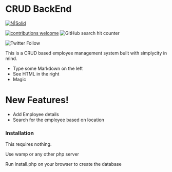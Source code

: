 # CRUD BackEnd

[![N|Solid](https://raygun.com/upload/languages/php/php.svg)](https://www.taniarascia.com/create-a-simple-database-app-connecting-to-mysql-with-php/)

[![contributions welcome](https://img.shields.io/badge/contributions-welcome-brightgreen.svg?style=flat)](https://github.com/dwyl/esta/issues)   ![GitHub search hit counter](https://img.shields.io/github/search/Saahiththiyan/crud_backend/goto.svg)

![Twitter Follow](https://img.shields.io/twitter/follow/saahimathi.svg?style=social)

This is a CRUD based employee management system built with simplycity in mind.

  - Type some Markdown on the left
  - See HTML in the right
  - Magic

# New Features!

  - Add Employee details
  - Search for the employee based on location



### Installation

This requires nothing.

Use wamp or any other php server

Run install.php on your browser to create the database
